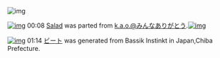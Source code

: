 ![img](http://gdrive-cdn.herokuapp.com/537b65a5bc09f0000721dda7/512px-barcode.png)

[![img](http://www.deviantsart.com/3nu5frc.png)](http://www.barcodekanojo.com/kanojo/654187/Salad) 00:08 [Salad](http://www.barcodekanojo.com/kanojo/654187/Salad) was parted from [k.a.o.@みんなありがとう](http://www.barcodekanojo.com/kanojo/654187/Salad).[![img](http://www.deviantsart.com/1ne7497.jpeg)](http://www.barcodekanojo.com/user/30944/k.a.o.%40%E3%81%BF%E3%82%93%E3%81%AA%E3%81%82%E3%82%8A%E3%81%8C%E3%81%A8%E3%81%86)

[![img](http://www.deviantsart.com/1u6dskh.png)](http://www.barcodekanojo.com/kanojo/3193917/%E3%83%93%E3%83%BC%E3%83%88) 01:14 [ビート](http://www.barcodekanojo.com/kanojo/3193917/%E3%83%93%E3%83%BC%E3%83%88) was generated from Bassik Instinkt in Japan,Chiba Prefecture.

